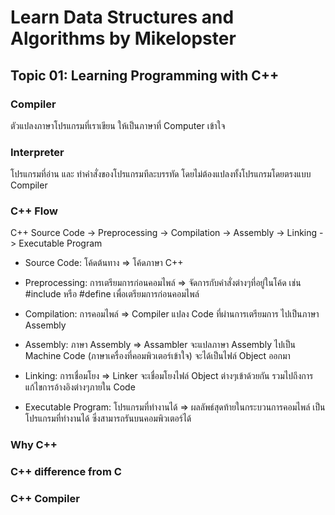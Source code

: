 # Learn Data Structures and Algorithms by Mikelopster

## Topic 01: Learning Programming with C++

### Compiler

ตัวแปลงภาษาโปรแกรมที่เราเขียน ให้เป็นภาษาที่ Computer เข้าใจ

### Interpreter

โปรแกรมที่อ่าน และ ทำคำสั่งของโปรแกรมทีละบรรทัด โดยไม่ต้องแปลงทั้งโปรแกรมโดยตรงแบบ Compiler

### C++ Flow

C++ Source Code -> Preprocessing -> Compilation -> Assembly -> Linking -> Executable Program

- Source Code: โค้ดต้นทาง => โค้ดภาษา C++

- Preprocessing: การเตรียมการก่อนคอมไพล์ => จัดการกับคำสั่งต่างๆที่อยู่ในโค้ด เช่น #include หรือ #define เพื่อเตรียมการก่อนคอมไพล์

- Compilation: การคอมไพล์ => Compiler แปลง Code ที่ผ่านการเตรียมการ ไปเป็นภาษา Assembly

- Assembly: ภาษา Assembly => Assambler จะแปลภาษา Assembly ไปเป็น Machine Code (ภาษาเครื่องที่คอมพิวเตอร์เข้าใจ) จะได้เป็นไฟล์ Object ออกมา

- Linking: การเชื่อมโยง => Linker จะเชื่อมโยงไฟล์ Object ต่างๆเข้าด้วยกัน รวมไปถึงการแก้ไขการอ้างอิงต่างๆภายใน Code

- Executable Program: โปรแกรมที่ทำงานได้ => ผลลัพธ์สุดท้ายในกระบวนการคอมไพล์ เป็นโปรแกรมที่ทำงานได้ ซึ่งสามารถรันบนคอมพิวเตอร์ได้

### Why C++

### C++ difference from C

### C++ Compiler
